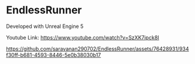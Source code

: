 # EndlessRunner

Developed with Unreal Engine 5

Youtube Link: https://www.youtube.com/watch?v=SzXK7ipck8I


https://github.com/saravanan290702/EndlessRunner/assets/76428931/934f30ff-b681-4593-8446-5e0b38030b17


